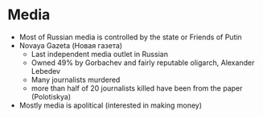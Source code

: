 # Media
- Most of Russian media is controlled by the state or Friends of Putin
- Novaya Gazeta (Новая газета)
	- Last independent media outlet in Russian
	- Owned 49% by Gorbachev and fairly reputable oligarch, Alexander Lebedev
	- Many journalists murdered
	- more than half of 20 journalists killed have been from the paper (Polotiskya)
- Mostly media is apolitical (interested in making money)
